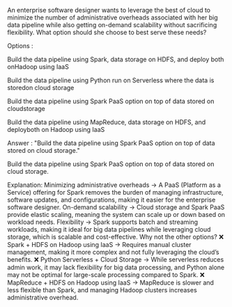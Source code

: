 An enterprise software designer wants to leverage the best of cloud to minimize the number of administrative overheads associated with her big data pipeline while also getting on-demand scalability without sacrificing flexibility. What option should she choose to best serve these needs?

Options :

Build the data pipeline using Spark, data storage on HDFS, and deploy both onHadoop using IaaS

Build the data pipeline using Python run on Serverless where the data is storedon cloud storage

Build the data pipeline using Spark PaaS option on top of data stored on cloudstorage

Build the data pipeline using MapReduce, data storage on HDFS, and deployboth on Hadoop using IaaS

Answer : "Build the data pipeline using Spark PaaS option on top of data stored on cloud storage."

Build the data pipeline using Spark PaaS option on top of data stored on cloud storage.

Explanation:
Minimizing administrative overheads → A PaaS (Platform as a Service) offering for Spark removes the burden of managing infrastructure, software updates, and configurations, making it easier for the enterprise software designer.
On-demand scalability → Cloud storage and Spark PaaS provide elastic scaling, meaning the system can scale up or down based on workload needs.
Flexibility → Spark supports batch and streaming workloads, making it ideal for big data pipelines while leveraging cloud storage, which is scalable and cost-effective.
Why not the other options?
❌ Spark + HDFS on Hadoop using IaaS → Requires manual cluster management, making it more complex and not fully leveraging the cloud’s benefits.
❌ Python Serverless + Cloud Storage → While serverless reduces admin work, it may lack flexibility for big data processing, and Python alone may not be optimal for large-scale processing compared to Spark.
❌ MapReduce + HDFS on Hadoop using IaaS → MapReduce is slower and less flexible than Spark, and managing Hadoop clusters increases administrative overhead.